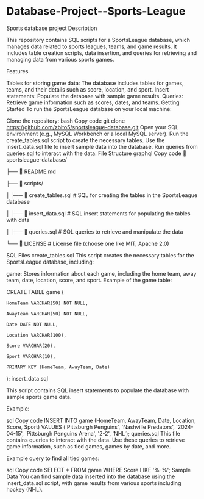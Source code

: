 # Database-Project--Sports-League
Sports database project
Description

This repository contains SQL scripts for a SportsLeague database, which manages data related to sports leagues, teams, and game results. It includes table creation scripts, data insertion, and queries for retrieving and managing data from various sports games.

Features

Tables for storing game data: The database includes tables for games, teams, and their details such as score, location, and sport.
Insert statements: Populate the database with sample game results.
Queries: Retrieve game information such as scores, dates, and teams.
Getting Started
To run the SportsLeague database on your local machine:

Clone the repository:
bash
Copy code
git clone https://github.com/zbito5/sportsleague-database.git
Open your SQL environment (e.g., MySQL Workbench or a local MySQL server).
Run the create_tables.sql script to create the necessary tables.
Use the insert_data.sql file to insert sample data into the database.
Run queries from queries.sql to interact with the data.
File Structure
graphql
Copy code
📂 sportsleague-database/

├── 📄 README.md

├── 📂 scripts/

│   ├── 📄 create_tables.sql      # SQL for creating the tables in the SportsLeague database

│   ├── 📄 insert_data.sql        # SQL insert statements for populating the tables with data

│   ├── 📄 queries.sql            # SQL queries to retrieve and manipulate the data

└── 📄 LICENSE                    # License file (choose one like MIT, Apache 2.0)

SQL Files
create_tables.sql
This script creates the necessary tables for the SportsLeague database, including:

game: Stores information about each game, including the home team, away team, date, location, score, and sport.
Example of the game table:

CREATE TABLE game (

    HomeTeam VARCHAR(50) NOT NULL,
    
    AwayTeam VARCHAR(50) NOT NULL,
    
    Date DATE NOT NULL,
    
    Location VARCHAR(100),
    
    Score VARCHAR(20),
    
    Sport VARCHAR(10),
    
    PRIMARY KEY (HomeTeam, AwayTeam, Date)
);
insert_data.sql

This script contains SQL insert statements to populate the database with sample sports game data.

Example:

sql
Copy code
INSERT INTO game (HomeTeam, AwayTeam, Date, Location, Score, Sport)
VALUES ('Pittsburgh Penguins', 'Nashville Predators', '2024-04-15', 'Pittsburgh Penguins Arena', '2-2', 'NHL');
queries.sql
This file contains queries to interact with the data. Use these queries to retrieve game information, such as tied games, games by date, and more.

Example query to find all tied games:

sql
Copy code
SELECT * FROM game WHERE Score LIKE '%-%';
Sample Data
You can find sample data inserted into the database using the insert_data.sql script, with game results from various sports including hockey (NHL).
